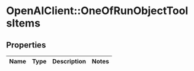 # OpenAIClient::OneOfRunObjectToolsItems

## Properties
Name | Type | Description | Notes
------------ | ------------- | ------------- | -------------

